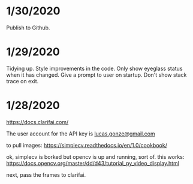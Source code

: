 # 1/30/2020

Publish to Github.

# 1/29/2020

Tidying up. Style improvements in the code. Only show eyeglass status when it has changed. Give a prompt to user on startup. Don't show stack trace on exit.

# 1/28/2020

https://docs.clarifai.com/

The user account for the API key is lucas.gonze@gmail.com

to pull images:
https://simplecv.readthedocs.io/en/1.0/cookbook/

ok, simplecv is borked but opencv is up and running, sort of.
this works:
https://docs.opencv.org/master/dd/d43/tutorial_py_video_display.html

next, pass the frames to clarifai.
